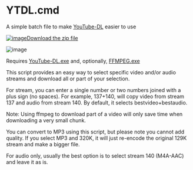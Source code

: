 # YTDL.cmd

A simple batch file to make [YouTube-DL](https://ytdl-org.github.io/youtube-dl/) easier to use

[![image](https://user-images.githubusercontent.com/79026235/152910441-59ba653c-5607-4f59-90c0-bc2851bf2688.png)Download the zip file](https://github.com/LesFerch/YTDL.cmd/archive/refs/heads/main.zip)

![image](https://github.com/LesFerch/YTDL.cmd/assets/79026235/5160a22f-15e0-43ce-976d-1ae4afa4cd28)

Requires [YouTube-DL.exe](https://ytdl-org.github.io/youtube-dl/) and, optionally, [FFMPEG.exe](https://ffmpeg.org/download.html)

This script provides an easy way to select specific video and/or audio streams and download all or part of your selection.

For stream, you can enter a single number or two numbers joined with a plus sign (no spaces). For example, 137+140, will copy video from
stream 137 and audio from stream 140. By default, it selects bestvideo+bestaudio.

Note: Using ffmpeg to download part of a video will only save time when downloading a very small chunk.

You can convert to MP3 using this script, but please note you cannot add quality. If you select
MP3 and 320K, it will just re-encode the original 129K stream and make a bigger file.

For audio only, usually the best option is to select stream 140 (M4A-AAC) and leave it as is.

